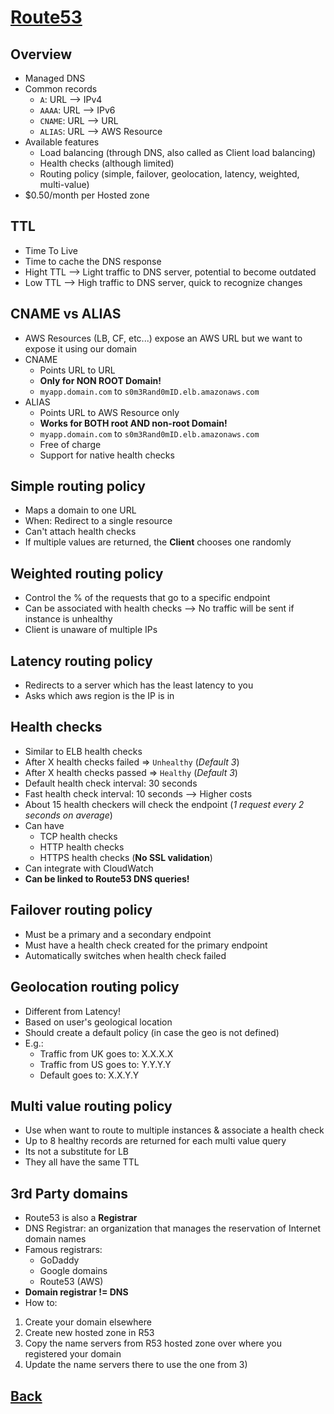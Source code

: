 # [Route53](../README.md)

## Overview

* Managed DNS
* Common records
	* `A`: URL –> IPv4
	* `AAAA`: URL –> IPv6
	* `CNAME`: URL –> URL
	* `ALIAS`: URL –> AWS Resource
* Available features
	* Load balancing (through DNS, also called as Client load balancing)
	* Health checks (although limited)
	* Routing policy (simple, failover, geolocation, latency, weighted, multi-value)
* $0.50/month per Hosted zone

## TTL

* Time To Live
* Time to cache the DNS response
* Hight TTL –> Light traffic to DNS server, potential to become outdated
* Low TTL –> High traffic to DNS server, quick to recognize changes

## CNAME vs ALIAS

* AWS Resources (LB, CF, etc...) expose an AWS URL but we want to expose it using our domain
* CNAME
	* Points URL to URL
	* __Only for NON ROOT Domain!__
	* `myapp.domain.com` to `s0m3Rand0mID.elb.amazonaws.com`
* ALIAS
	* Points URL to AWS Resource only
	* __Works for BOTH root AND non-root Domain!__
	* `myapp.domain.com` to `s0m3Rand0mID.elb.amazonaws.com`
	* Free of charge
	* Support for native health checks

## Simple routing policy

* Maps a domain to one URL
* When: Redirect to a single resource
* Can't attach health checks
* If multiple values are returned, the __Client__ chooses one randomly

## Weighted routing policy

* Control the % of the requests that go to a specific endpoint
* Can be associated with health checks –> No traffic will be sent if instance is unhealthy
* Client is unaware of multiple IPs

## Latency routing policy

* Redirects to a server which has the least latency to you
* Asks which aws region is the IP is in

## Health checks

* Similar to ELB health checks
* After X health checks failed => `Unhealthy` (_Default 3_)
* After X health checks passed => `Healthy` (_Default 3_)
* Default health check interval: 30 seconds
* Fast health check interval: 10 seconds –> Higher costs
* About 15 health checkers will check the endpoint (_1 request every 2 seconds on average_)
* Can have
	* TCP health checks
	* HTTP health checks
	* HTTPS health checks (__No SSL validation__)
* Can integrate with CloudWatch
* __Can be linked to Route53 DNS queries!__

## Failover routing policy

* Must be a primary and a secondary endpoint
* Must have a health check created for the primary endpoint
* Automatically switches when health check failed

## Geolocation routing policy

* Different from Latency!
* Based on user's geological location
* Should create a default policy (in case the geo is not defined)
* E.g.: 
	* Traffic from UK goes to: X.X.X.X
	* Traffic from US goes to: Y.Y.Y.Y
	* Default goes to:         X.X.Y.Y 

## Multi value routing policy

* Use when want to route to multiple instances & associate a health check
* Up to 8 healthy records are returned for each multi value query
* Its not a substitute for LB
* They all have the same TTL

## 3rd Party domains

* Route53 is also a __Registrar__
* DNS Registrar: an organization that manages the reservation of Internet domain names
* Famous registrars:
	* GoDaddy
	* Google domains
	* Route53 (AWS)
* __Domain registrar != DNS__
* How to:
1) Create your domain elsewhere
2) Create new hosted zone in R53
3) Copy the name servers from R53 hosted zone over where you registered your domain
4) Update the name servers there to use the one from 3)

## [Back](../README.md)